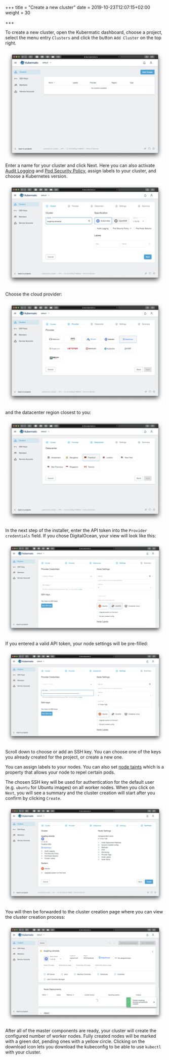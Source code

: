 +++
title = "Create a new cluster"
date = 2019-10-23T12:07:15+02:00
weight = 30

+++

To create a new cluster, open the Kubermatic dashboard, choose a project, select the menu entry `Clusters` and click the button `Add Cluster` on the top right.

![Overview of cluster creation](03-create-cluster-start.png)
 Enter a name for your cluster and click Next. Here you can also activate [Audit Logging](https://kubernetes.io/docs/tasks/debug-application-cluster/audit/) and [Pod Security Policy](https://kubernetes.io/docs/concepts/policy/pod-security-policy/), assign labels to your cluster, and choose a Kubernetes version.

![Overview of cluster creation](03-create-cluster-choose-name.png)

Choose the cloud provider:

![Menu to choose cloud provider](03-create-cluster-choose-provider.png)

and the datacenter region closest to you:

![Menu to choose datacenter](03-create-cluster-choose-region.png)

In the next step of the installer, enter the API token into the `Provider credentials` field. If you chose DigitalOcean, your view will look like this:

![Overview of cluster settings](03-create-cluster-api-tokens.png)

If you entered a valid API token, your node settings will be pre-filled:

![Overview of cluster settings with prefilled node section](03-create-cluster-node-settings.png)

Scroll down to choose or add an SSH key. You can choose one of the keys you already created for the project, or create a new one.

You can assign labels to your nodes. You can also set [node taints](https://kubernetes.io/docs/concepts/configuration/taint-and-toleration/) which is a property that allows your node to repel certain pods.

The chosen SSH key will be used for authentication for the default user (e.g. `ubuntu` for Ubuntu images) on all worker nodes. When you click on `Next`, you will see a summary and the cluster creation will start after you confirm by clicking `Create`. 

![Cluster details in confirmation screen](03-create-cluster-confirm.png)

You will then be forwarded to the cluster creation page where you can view the cluster creation process:

![Cluster details in creation state](03-create-cluster-creation.png)

After all of the master components are ready, your cluster will create the configured number of worker nodes. Fully created nodes will be marked with a green dot, pending ones with a yellow circle. Clicking on the download icon lets you download the kubeconfig to be able to use `kubectl` with your cluster.

